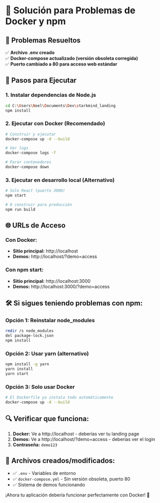 # 🐳 Solución para Problemas de Docker y npm

## 🔧 Problemas Resueltos

✅ **Archivo .env creado**  
✅ **Docker-compose actualizado (versión obsoleta corregida)**  
✅ **Puerto cambiado a 80 para acceso web estándar**  

## 🚀 Pasos para Ejecutar

### 1. Instalar dependencias de Node.js
```bash
cd C:\Users\Noel\Documents\Dev\starkmind_landing
npm install
```

### 2. Ejecutar con Docker (Recomendado)
```bash
# Construir y ejecutar
docker-compose up -d --build

# Ver logs
docker-compose logs -f

# Parar contenedores
docker-compose down
```

### 3. Ejecutar en desarrollo local (Alternativo)
```bash
# Solo React (puerto 3000)
npm start

# O construir para producción
npm run build
```

## 🌐 URLs de Acceso

### Con Docker:
- **Sitio principal:** http://localhost
- **Demos:** http://localhost/?demo=access

### Con npm start:
- **Sitio principal:** http://localhost:3000  
- **Demos:** http://localhost:3000/?demo=access

## 🛠️ Si sigues teniendo problemas con npm:

### Opción 1: Reinstalar node_modules
```bash
rmdir /s node_modules
del package-lock.json
npm install
```

### Opción 2: Usar yarn (alternativo)
```bash
npm install -g yarn
yarn install
yarn start
```

### Opción 3: Solo usar Docker
```bash
# El Dockerfile ya instala todo automáticamente
docker-compose up -d --build
```

## 🔍 Verificar que funciona:

1. **Docker:** Ve a http://localhost - deberías ver tu landing page
2. **Demos:** Ve a http://localhost/?demo=access - deberías ver el login
3. **Contraseña:** `demo123`

## 📁 Archivos creados/modificados:

- ✅ `.env` - Variables de entorno
- ✅ `docker-compose.yml` - Sin versión obsoleta, puerto 80
- ✅ Sistema de demos funcionando

¡Ahora tu aplicación debería funcionar perfectamente con Docker! 🎉